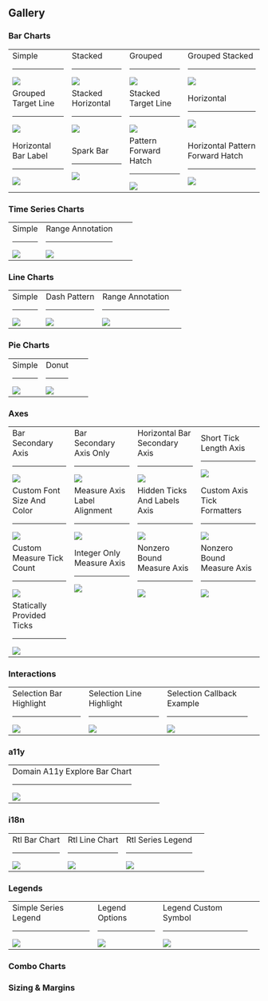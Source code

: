 ## Gallery

[//]: (Do_NOT_modify_gallery__generate_from_code)
[//]: (START_EXAMPLES)

### Bar Charts

| | | | |
| --- | --- | --- | --- |
| Simple<hr>[![](examples/bar_charts/simple_thumb.png)](examples/bar_charts/simple) | Stacked<hr>[![](examples/bar_charts/stacked_thumb.png)](examples/bar_charts/stacked) | Grouped<hr>[![](examples/bar_charts/grouped_thumb.png)](examples/bar_charts/grouped) | Grouped Stacked<hr>[![](examples/bar_charts/grouped_stacked_thumb.png)](examples/bar_charts/grouped_stacked) |
| Grouped Target Line<hr>[![](examples/bar_charts/grouped_target_line_thumb.png)](examples/bar_charts/grouped_target_line) | Stacked Horizontal<hr>[![](examples/bar_charts/stacked_horizontal_thumb.png)](examples/bar_charts/stacked_horizontal) | Stacked Target Line<hr>[![](examples/bar_charts/stacked_target_line_thumb.png)](examples/bar_charts/stacked_target_line) | Horizontal<hr>[![](examples/bar_charts/horizontal_thumb.png)](examples/bar_charts/horizontal) |
| Horizontal Bar Label<hr>[![](examples/bar_charts/horizontal_bar_label_thumb.png)](examples/bar_charts/horizontal_bar_label) | Spark Bar<hr>[![](examples/bar_charts/spark_bar_thumb.png)](examples/bar_charts/spark_bar) | Pattern Forward Hatch<hr>[![](examples/bar_charts/pattern_forward_hatch_thumb.png)](examples/bar_charts/pattern_forward_hatch) | Horizontal Pattern Forward Hatch<hr>[![](examples/bar_charts/horizontal_pattern_forward_hatch_thumb.png)](examples/bar_charts/horizontal_pattern_forward_hatch) |


### Time Series Charts

| | | | |
| --- | --- | --- | --- |
| Simple<hr>[![](examples/time_series_charts/simple_thumb.png)](examples/time_series_charts/simple) | Range Annotation<hr>[![](examples/time_series_charts/range_annotation_thumb.png)](examples/time_series_charts/range_annotation) | | |


### Line Charts

| | | | |
| --- | --- | --- | --- |
| Simple<hr>[![](examples/line_charts/simple_thumb.png)](examples/line_charts/simple) | Dash Pattern<hr>[![](examples/line_charts/dash_pattern_thumb.png)](examples/line_charts/dash_pattern) | Range Annotation<hr>[![](examples/line_charts/range_annotation_thumb.png)](examples/line_charts/range_annotation) | |


### Pie Charts

| | | | |
| --- | --- | --- | --- |
| Simple<hr>[![](examples/pie_charts/simple_thumb.png)](examples/pie_charts/simple) | Donut<hr>[![](examples/pie_charts/donut_thumb.png)](examples/pie_charts/donut) | | |


### Axes

| | | | |
| --- | --- | --- | --- |
| Bar Secondary Axis<hr>[![](examples/axes/bar_secondary_axis_thumb.png)](examples/axes/bar_secondary_axis) | Bar Secondary Axis Only<hr>[![](examples/axes/bar_secondary_axis_only_thumb.png)](examples/axes/bar_secondary_axis_only) | Horizontal Bar Secondary Axis<hr>[![](examples/axes/horizontal_bar_secondary_axis_thumb.png)](examples/axes/horizontal_bar_secondary_axis) | Short Tick Length Axis<hr>[![](examples/axes/short_tick_length_axis_thumb.png)](examples/axes/short_tick_length_axis) |
| Custom Font Size And Color<hr>[![](examples/axes/custom_font_size_and_color_thumb.png)](examples/axes/custom_font_size_and_color) | Measure Axis Label Alignment<hr>[![](examples/axes/measure_axis_label_alignment_thumb.png)](examples/axes/measure_axis_label_alignment) | Hidden Ticks And Labels Axis<hr>[![](examples/axes/hidden_ticks_and_labels_axis_thumb.png)](examples/axes/hidden_ticks_and_labels_axis) | Custom Axis Tick Formatters<hr>[![](examples/axes/custom_axis_tick_formatters_thumb.png)](examples/axes/custom_axis_tick_formatters) |
| Custom Measure Tick Count<hr>[![](examples/axes/custom_measure_tick_count_thumb.png)](examples/axes/custom_measure_tick_count) | Integer Only Measure Axis<hr>[![](examples/axes/integer_only_measure_axis_thumb.png)](examples/axes/integer_only_measure_axis) | Nonzero Bound Measure Axis<hr>[![](examples/axes/nonzero_bound_measure_axis_thumb.png)](examples/axes/nonzero_bound_measure_axis) | Nonzero Bound Measure Axis<hr>[![](examples/axes/nonzero_bound_measure_axis_thumb.png)](examples/axes/nonzero_bound_measure_axis) |
| Statically Provided Ticks<hr>[![](examples/axes/statically_provided_ticks_thumb.png)](examples/axes/statically_provided_ticks) | | | |


### Interactions

| | | | |
| --- | --- | --- | --- |
| Selection Bar Highlight<hr>[![](examples/interactions/selection_bar_highlight_thumb.png)](examples/interactions/selection_bar_highlight) | Selection Line Highlight<hr>[![](examples/interactions/selection_line_highlight_thumb.png)](examples/interactions/selection_line_highlight) | Selection Callback Example<hr>[![](examples/interactions/selection_callback_example_thumb.png)](examples/interactions/selection_callback_example) | |


### a11y

| | | | |
| --- | --- | --- | --- |
| Domain A11y Explore Bar Chart<hr>[![](examples/a11ys/domain_a11y_explore_bar_chart_thumb.png)](examples/a11ys/domain_a11y_explore_bar_chart) | | | |


### i18n

| | | | |
| --- | --- | --- | --- |
| Rtl Bar Chart<hr>[![](examples/i18ns/rtl_bar_chart_thumb.png)](examples/i18ns/rtl_bar_chart) | Rtl Line Chart<hr>[![](examples/i18ns/rtl_line_chart_thumb.png)](examples/i18ns/rtl_line_chart) | Rtl Series Legend<hr>[![](examples/i18ns/rtl_series_legend_thumb.png)](examples/i18ns/rtl_series_legend) | |


### Legends

| | | | |
| --- | --- | --- | --- |
| Simple Series Legend<hr>[![](examples/legends/simple_series_legend_thumb.png)](examples/legends/simple_series_legend) | Legend Options<hr>[![](examples/legends/legend_options_thumb.png)](examples/legends/legend_options) | Legend Custom Symbol<hr>[![](examples/legends/legend_custom_symbol_thumb.png)](examples/legends/legend_custom_symbol) | |

[//]: (END_EXAMPLES)

### Combo Charts

### Sizing & Margins
